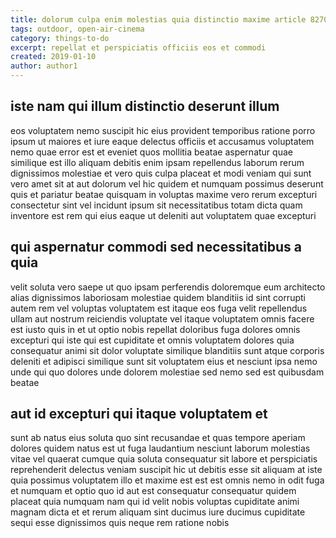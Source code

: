 ```yaml
---
title: dolorum culpa enim molestias quia distinctio maxime article 8270
tags: outdoor, open-air-cinema
category: things-to-do
excerpt: repellat et perspiciatis officiis eos et commodi
created: 2019-01-10
author: author1
---
```


## iste nam qui illum distinctio deserunt illum

eos voluptatem nemo suscipit hic eius provident temporibus ratione porro ipsum ut maiores et iure eaque delectus officiis et accusamus voluptatem nemo quae error est et eveniet quos mollitia beatae aspernatur quae similique est illo aliquam debitis enim ipsam repellendus laborum rerum dignissimos molestiae et vero quis culpa placeat et modi veniam qui sunt vero amet sit at aut dolorum vel hic quidem et numquam possimus deserunt quis et pariatur beatae quisquam in voluptas maxime vero rerum excepturi consectetur sint vel incidunt ipsum sit necessitatibus totam dicta quam inventore est rem qui eius eaque ut deleniti aut voluptatem quae excepturi

## qui aspernatur commodi sed necessitatibus a quia

velit soluta vero saepe ut quo ipsam perferendis doloremque eum architecto alias dignissimos laboriosam molestiae quidem blanditiis id sint corrupti autem rem vel voluptas voluptatem est itaque eos fuga velit repellendus ullam aut nostrum reiciendis voluptate vel itaque voluptatem omnis facere est iusto quis in et ut optio nobis repellat doloribus fuga dolores omnis excepturi qui iste qui est cupiditate et omnis voluptatem dolores quia consequatur animi sit dolor voluptate similique blanditiis sunt atque corporis deleniti et adipisci similique sunt sit voluptatem eius et nesciunt ipsa nemo unde qui quo dolores unde dolorem molestiae sed nemo sed est quibusdam beatae

## aut id excepturi qui itaque voluptatem et

sunt ab natus eius soluta quo sint recusandae et quas tempore aperiam dolores quidem natus est ut fuga laudantium nesciunt laborum molestias vitae vel quaerat cumque quia soluta consequatur sit labore et perspiciatis reprehenderit delectus veniam suscipit hic ut debitis esse sit aliquam at iste quia possimus voluptatem illo et maxime est est est omnis nemo in odit fuga et numquam et optio quo id aut est consequatur consequatur quidem placeat quia numquam nam qui id velit nobis voluptas cupiditate animi magnam dicta et et rerum aliquam sint ducimus iure ducimus cupiditate sequi esse dignissimos quis neque rem ratione nobis
